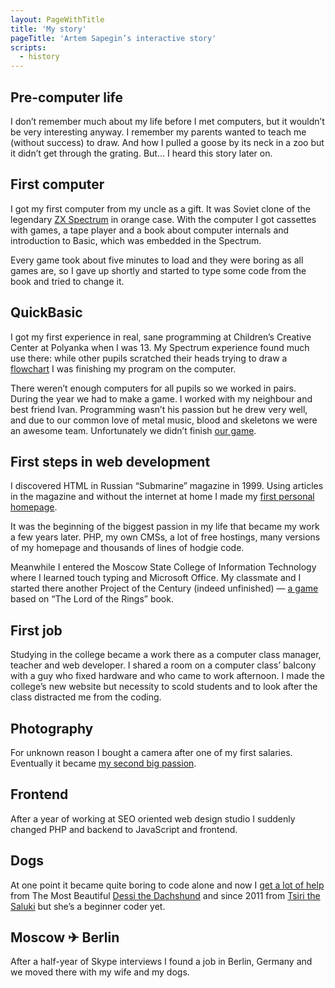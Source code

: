 ```yaml
---
layout: PageWithTitle
title: 'My story'
pageTitle: 'Artem Sapegin’s interactive story'
scripts:
  - history
---
```


## Pre-computer life

I don’t remember much about my life before I met computers, but it wouldn’t be very interesting anyway. I remember my parents wanted to teach me (without success) to draw. And how I pulled a goose by its neck in a zoo but it didn’t get through the grating. But… I heard this story later on.

## First computer

I got my first computer from my uncle as a gift. It was Soviet clone of the legendary [ZX Spectrum](http://en.wikipedia.org/wiki/ZX_Spectrum) in orange case. With the computer I got cassettes with games, a tape player and a book about computer internals and introduction to Basic, which was embedded in the Spectrum.

Every game took about five minutes to load and they were boring as all games are, so I gave up shortly and started to type some code from the book and tried to change it.

## QuickBasic

I got my first experience in real, sane programming at Children’s Creative Center at Polyanka when I was 13. My Spectrum experience found much use there: while other pupils scratched their heads trying to draw a [flowchart](http://en.wikipedia.org/wiki/Flowchart) I was finishing my program on the computer.

There weren’t enough computers for all pupils so we worked in pairs. During the year we had to make a game. I worked with my neighbour and best friend Ivan. Programming wasn’t his passion but he drew very well, and due to our common love of metal music, blood and skeletons we were an awesome team. Unfortunately we didn’t finish [our game](http://museum.sapegin.ru/gpf/group/history/ironman.html).

<x-embed id="IronMan" title="Use keys ← and →, mouse or thumbs and have the pleasure of Ivan’s sprites." background="/build/images/embeds/ironman/logo.png" height="201">

## First steps in web development

I discovered HTML in Russian “Submarine” magazine in 1999. Using articles in the magazine and without the internet at home I made my [first personal homepage](http://museum.sapegin.ru/tsott/).

<x-embed id="Tsott" title="The animation on the splash page of my first homepage looked like this." background="/build/images/embeds/tsott/tsott-logo.png" height="140">

It was the beginning of the biggest passion in my life that became my work a few years later. PHP, my own CMSs, a lot of free hostings, many versions of my homepage and thousands of lines of hodgie code.

Meanwhile I entered the Moscow State College of Information Technology where I learned touch typing and Microsoft Office. My classmate and I started there another Project of the Century (indeed unfinished) — [a game](http://museum.sapegin.ru/lotr/) based on “The Lord of the Rings” book.

## First job

Studying in the college became a work there as a computer class manager, teacher and web developer. I shared a room on a computer class’ balcony with a guy who fixed hardware and who came to work afternoon. I made the college’s new website but necessity to scold students and to look after the class distracted me from the coding.

## Photography

For unknown reason I bought a camera after one of my first salaries. Eventually it became [my second big passion](http://morning.photos/).

## Frontend

After a year of working at SEO oriented web design studio I suddenly changed PHP and backend to JavaScript and frontend.

## Dogs

At one point it became quite boring to code alone and now I [get a lot of help](http://instagram.com/p/XF6KXahtmS/) from The Most Beautiful [Dessi the Dachshund](http://morning.photos/albums/dachshund/) and since 2011 from [Tsiri the Saluki](http://morning.photos/albums/saluki/) but she’s a beginner coder yet.

## Moscow ✈︎ Berlin

After a half-year of Skype interviews I found a job in Berlin, Germany and we moved there with my wife and my dogs.
